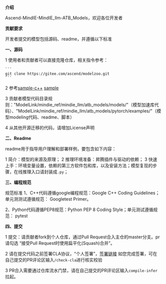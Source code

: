 **介绍**

Ascend-MindIE-MindIE_llm-ATB_Models，欢迎各位开发者


**贡献要求**

开发者提交的模型包括源码、readme，并遵循以下标准


**一、源码**

1 使用者和贡献者可以直接克隆仓库，相关指令参考：

    ```
    git clone https://gitee.com/ascend/modelzoo.git
    ```

2 参考[sample-c++](https://gitee.com/ascend/ModelLink/tree/master/mindie_ref/mindie_llm/atb_models/models/chatglm2/6b) [sample](https://gitee.com/ascend/ModelLink/tree/master/mindie_ref/mindie_llm/atb_models/pytorch/examples/chatglm2_6b)

3 贡献者模型代码目录规则："ModelLink/mindie_ref/mindie_llm/atb_models/models/"（模型加速库代码）、"ModelLink/mindie_ref/mindie_llm/atb_models/pytorch/examples/"（模型modeling代码、readme、脚本）

4 从其他开源迁移的代码，请增加License声明


**二、Readme**

readme用于指导用户理解和部署样例，要包含如下内容：

1 简介：模型的来源及原理；
2 推理环境准备：昇腾插件与驱动的依赖；
3 快速上手：环境变量设置，依赖的第三方软件包和库，以及安装方法；模型复现的步骤，在线推理入口请封装成`.py`；


**三、编程规范**

规范标准
1、C++代码遵循google编程规范：Google C++ Coding Guidelines；单元测测试遵循规范： Googletest Primer。

2、Python代码遵循PEP8规范：Python PEP 8 Coding Style；单元测试遵循规范： pytest


**四、提交**

1 提交：请贡献者fork到个人仓库，通过Pull Request合入主仓的master分支。pr请勾选 “接受Pull Request时使用扁平化(Squash)合并”。

2 请在提交代码之前签署CLA协议，“个人签署”，[签署链接](https://clasign.osinfra.cn/sign/gitee_ascend-1611222220829317930)
    如您完成签署，可在自己提交的PR评论区输入`/check-cla`进行核实校验

3 PR合入需要通过仓库流水门禁，请在自己提交的PR评论区输入`compile-infer`拉起。

